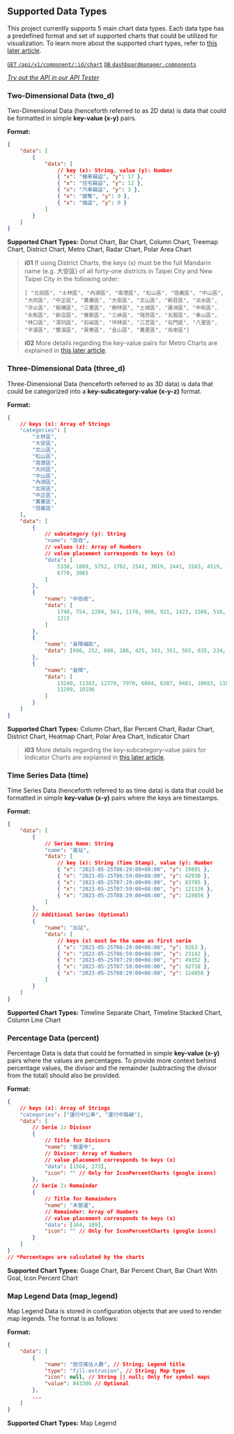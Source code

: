 ## Supported Data Types

This project currently supports 5 main chart data types. Each data type has a predefined format and set of supported charts that could be utilized for visualization. To learn more about the supported chart types, refer to [this later article](/front-end/supported-chart-types).

[`GET` `/api/v1/component/:id/chart`](/back-end/component-data-apis) [`DB` `dashboardmanager.components`](/back-end/components-db)

_[Try out the API in our API Tester](/api)_

### Two-Dimensional Data (two_d)

Two-Dimensional Data (henceforth referred to as 2D data) is data that could be formatted in simple **key-value (x-y)** pairs.

**Format:**

```json
{
	"data": [
		{
			"data": [
				// key (x): String, value (y): Number
				{ "x": "機車竊盜", "y": 17 },
				{ "x": "住宅竊盜", "y": 12 },
				{ "x": "汽車竊盜", "y": 3 },
				{ "x": "搶奪", "y": 0 },
				{ "x": "強盜", "y": 0 }
			]
		}
	]
}
```

**Supported Chart Types:** Donut Chart, Bar Chart, Column Chart, Treemap Chart, District Chart, Metro Chart, Radar Chart, Polar Area Chart

> **i01**
> If using District Charts, the keys (x) must be the full Mandarin name (e.g. 大安區) of all forty-one districts in Taipei City and New Taipei City in the following order:
>
> `[ "北投區", "士林區", "內湖區", "南港區", "松山區", "信義區", "中山區", "大同區", "中正區", "萬華區", "大安區", "文山區", "新莊區", "淡水區", "汐止區", "板橋區", "三重區", "樹林區", "土城區", "蘆洲區", "中和區", "永和區", "新店區", "鶯歌區", "三峽區", "瑞芳區", "五股區", "泰山區", "林口區", "深坑區", "石碇區", "坪林區", "三芝區", "石門區", "八里區", "平溪區", "雙溪區", "貢寮區", "金山區", "萬里區", "烏來區"]`

> **i02**
> More details regarding the key-value pairs for Metro Charts are explained in [this later article](/front-end/supported-chart-types#metro-chart).

### Three-Dimensional Data (three_d)

Three-Dimensional Data (henceforth referred to as 3D data) is data that could be categorized into a **key-subcategory-value (x-y-z)** format.

**Format:**

```json
{
	// keys (x): Array of Strings
	"categories": [
		"士林區",
		"大安區",
		"文山區",
		"松山區",
		"南港區",
		"大同區",
		"中山區",
		"內湖區",
		"北投區",
		"中正區",
		"萬華區",
		"信義區"
	],
	"data": [
		{
			// subcategory (y): String
			"name": "低收",
			// values (z): Array of Numbers
			// value placement corresponds to keys (x)
			"data": [
				5330, 1889, 5752, 1702, 2542, 3019, 2441, 3183, 4519, 1773,
				6770, 3065
			]
		},
		{
			"name": "中低收",
			"data": [
				1740, 754, 2204, 561, 1170, 980, 921, 1423, 1508, 518, 2540,
				1215
			]
		},
		{
			"name": "身障補助",
			"data": [696, 252, 688, 186, 425, 343, 351, 565, 635, 234, 751, 442]
		},
		{
			"name": "身障",
			"data": [
				13240, 11383, 12378, 7970, 6084, 6387, 9481, 10683, 11800, 6401,
				11299, 10196
			]
		}
	]
}
```

**Supported Chart Types:** Column Chart, Bar Percent Chart, Radar Chart, District Chart, Heatmap Chart, Polar Area Chart, Indicator Chart

> **i03**
> More details regarding the key-subcategory-value pairs for Indicator Charts are explained in [this later article](/front-end/supported-chart-types#indicator-chart).

### Time Series Data (time)

Time Series Data (henceforth referred to as time data) is data that could be formatted in simple **key-value (x-y)** pairs where the keys are timestamps.

**Format:**

```json
{
	"data": [
		{
			// Series Name: String
			"name": "進站",
			"data": [
				// key (x): String (Time Stamp), value (y): Number
				{ "x": "2023-05-25T06:29:00+08:00", "y": 19891 },
				{ "x": "2023-05-25T06:59:00+08:00", "y": 42930 },
				{ "x": "2023-05-25T07:29:00+08:00", "y": 83705 },
				{ "x": "2023-05-25T07:59:00+08:00", "y": 121326 },
				{ "x": "2023-05-25T08:29:00+08:00", "y": 128056 }
			]
		},
		// Additional Series (Optional)
		{
			"name": "出站",
			"data": [
				// keys (x) must be the same as first serie
				{ "x": "2023-05-25T06:29:00+08:00", "y": 9263 },
				{ "x": "2023-05-25T06:59:00+08:00", "y": 23142 },
				{ "x": "2023-05-25T07:29:00+08:00", "y": 49352 },
				{ "x": "2023-05-25T07:59:00+08:00", "y": 92718 },
				{ "x": "2023-05-25T08:29:00+08:00", "y": 124858 }
			]
		}
	]
}
```

**Supported Chart Types:** Timeline Separate Chart, Timeline Stacked Chart, Column Line Chart

### Percentage Data (percent)

Percentage Data is data that could be formatted in simple **key-value (x-y)** pairs where the values are percentages. To provide more context behind percentage values, the divisor and the remainder (subtracting the divisor from the total) should also be provided.

**Format:**

```json
{
	// keys (x): Array of Strings
	"categories": ["運行中公車", "運行中路線"],
	"data": [
		// Serie 1: Divisor
		{
			// Title for Divisors
			"name": "營運中",
			// Divisor: Array of Numbers
			// value placement corresponds to keys (x)
			"data": [1564, 273],
			"icon": "" // Only for IconPercentCharts (google icons)
		},
		// Serie 2: Remainder
		{
			// Title for Remainders
			"name": "未營運",
			// Remainder: Array of Numbers
			// value placement corresponds to keys (x)
			"data": [164, 109],
			"icon": "" // Only for IconPercentCharts (google icons)
		}
	]
}
// *Percentages are calculated by the charts
```

**Supported Chart Types:** Guage Chart, Bar Percent Chart, Bar Chart With Goal, Icon Percent Chart

### Map Legend Data (map_legend)

Map Legend Data is stored in configuration objects that are used to render map legends. The format is as follows:

**Format:**

```json
{
	"data": [
		{
			"name": "居住推估人數", // String; Legend title
			"type": "fill-extrusion", // String; Map type
			"icon": null, // String || null; Only for symbol maps
			"value": 843306 // Optional
		},
		...
	]
}
```

**Supported Chart Types:** Map Legend
